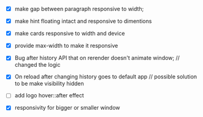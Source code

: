 -[x] make gap between paragraph responsive to width;

-[x] make hint floating intact and responsive to dimentions

-[x] make cards responsive to width and device

-[x] provide max-width to make it responsive

-[x] Bug after history API that on rerender doesn't animate window; // changed the logic

-[X] On reload after changing history goes to default app // possible solution to be make visibility hidden

-[ ] add logo hover::after effect

-[x] responsivity for bigger or smaller window
